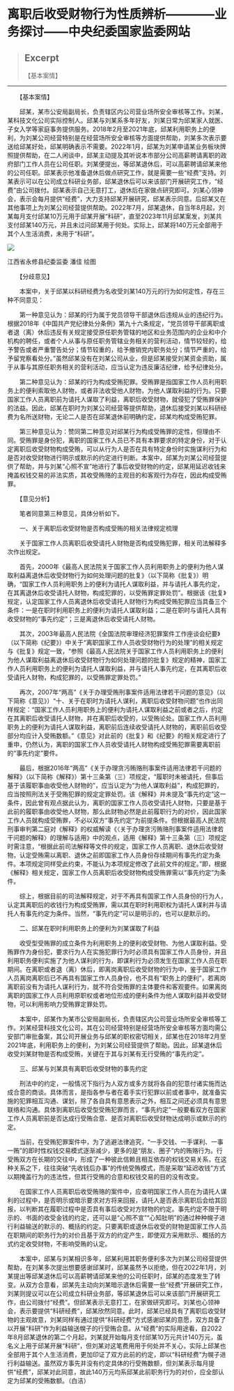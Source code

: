 
# 离职后收受财物行为性质辨析————业务探讨——中央纪委国家监委网站

> ## Excerpt
> 【基本案情】

---
　　【基本案情】

　　邱某，某市公安局副局长，负责辖区内公司营业场所安全审核等工作。刘某，某科技文化公司实际控制人。邱某与刘某系多年好友，刘某日常为邱某家人就医、子女入学等家庭事务提供服务。2018年2月至2021年底，邱某利用职务上的便利，为刘某公司经营特别是在经营场所安全审核等方面提供帮助，刘某多次表示要送给邱某好处，邱某明确表示不需要。2022年1月，邱某为刘某申请某业务板块牌照提供帮助，在二人闲谈中，邱某主动提及其听说本市部分公司高薪聘请离职的政府部门工作人员在公司任职。刘某便提出，等邱某退休后，可以高薪聘请邱某来他的公司任职。邱某表示他准备退休后做点研究工作，就是需要一些“经费”支持。刘某表示可以在公司成立科研业务部，邱某退休后可以来该部门开展研究工作，“经费”由公司拨付。邱某表示自己无意打工，退休后在家做点研究即可。刘某心领神会，表示会每月提供“经费”，大力支持邱某开展研究，邱某表示同意。后邱某又在其他事项上为刘某公司经营提供帮助。2022年7月，邱某退休，自当年8月起，刘某每月支付邱某10万元用于邱某开展“科研”，直至2023年11月邱某案发，刘某共支付邱某140万元，并且未过问邱某用于何处。实际上，邱某将140万元全部用于其个人生活消费，未用于“科研”。

![](https://www.ccdi.gov.cn/hdjln/ywtt/202505/W020250529470396548938.jpeg)

江西省永修县纪委监委 潘佳 绘图

　　【分歧意见】

　　本案中，关于邱某以科研经费为名收受刘某140万元的行为如何定性，存在三种不同意见：

　　第一种意见认为：邱某的行为属于党员领导干部退休后违规从业的违纪行为。根据2018年《中国共产党纪律处分条例》第九十六条规定，“党员领导干部离职或者退（离）休后违反有关规定接受原任职务管辖的地区和业务范围内的企业和中介机构的聘任，或者个人从事与原任职务管辖业务相关的营利活动，情节较轻的，给予警告或者严重警告处分；情节较重的，给予撤销党内职务处分；情节严重的，给予留党察看处分。”虽然邱某没有在刘某公司从业，但是邱某接受刘某资金资助，属于从事与其原任职务相关的营利活动，应当认定为违反廉洁纪律，给予纪律处分。

　　第二种意见认为：邱某的行为构成受贿犯罪。受贿罪是指国家工作人员利用职务上的便利索取他人财物，或者非法收受他人财物，为他人谋取利益的行为。只要国家工作人员离职前为请托人谋取了利益，离职后收受财物，就侵犯了受贿罪保护的法益。因此，邱某在职时为刘某公司经营等提供帮助，退休后接受刘某以科研经费为名所送财物，无论二人是否在邱某退休前明确约定，邱某均构成受贿犯罪。

　　第三种意见认为：赞同第二种意见对邱某行为构成受贿罪的定性，但理由不同。受贿罪是身份犯，离职的国家工作人员已不具有本罪要求的特定身份，对于认定离职后收受财物构成受贿，可以从行为人是否在具有特定身份时实施谋利行为和是否对收受财物进行明示或默示的约定进行判断。本案中，邱某为刘某公司经营提供了帮助，并与刘某“心照不宣”地进行了事后收受财物的约定，邱某用延迟收钱来掩盖权钱交易的非法实质，其收受贿赂的主观目的和客观行为存在，因此构成受贿罪。

　　【意见分析】

　　笔者同意第三种意见，具体分析如下。

　　一、关于离职后收受财物是否构成受贿的相关法律规定梳理

　　关于国家工作人员离职后收受请托人财物是否构成受贿犯罪，相关司法解释多次作出规定。

　　首先，2000年《最高人民法院关于国家工作人员利用职务上的便利为他人谋取利益离退休后收受财物行为如何处理问题的批复》（以下简称《批复》）明确，“国家工作人员利用职务上的便利为请托人谋取利益，并与请托人事先约定，在其离退休后收受请托人财物，构成犯罪的，以受贿罪定罪处罚”。根据该《批复》规定，认定国家工作人员离退休后收受请托人财物行为构成受贿犯罪应当具备三个条件：一是在职时利用职务上的便利为请托人谋取利益；二是在职时与请托人具有收受财物的“事先约定”；三是离退休后收受请托人财物。

　　其次，2003年最高人民法院《全国法院审理经济犯罪案件工作座谈会纪要》（以下简称《纪要》）中关于“离职国家工作人员收受财物行为的处理”的相关规定与《批复》规定一致，“参照《最高人民法院关于国家工作人员利用职务上的便利为他人谋取利益离退休后收受财物行为如何处理问题的批复》规定的精神，国家工作人员利用职务上的便利为请托人谋取利益，并与请托人事先约定，在其离职后收受请托人财物，构成犯罪的，以受贿罪定罪处罚。”

　　再次，2007年“两高”《关于办理受贿刑事案件适用法律若干问题的意见》（以下简称《意见》）“十、关于在职时为请托人谋利，离职后收受财物问题”也作出同样规定：“国家工作人员利用职务上的便利为请托人谋取利益之前或者之后，约定在其离职后收受请托人财物，并在离职后收受的，以受贿论处。国家工作人员利用职务上的便利为请托人谋取利益，离职前后连续收受请托人财物的，离职前后收受部分均应计入受贿数额。”《意见》对此前的《批复》和《纪要》的相关规定进行了重申，仍然认为，离职的国家工作人员收受请托人财物构成受贿犯罪需要离职前的“事先约定”要件。

　　最后，根据2016年“两高”《关于办理贪污贿赂刑事案件适用法律若干问题的解释》（以下简称《解释》）第十三条第（三）项规定，“履职时未被请托，但事后基于该履职事由收受他人财物的”，应当认定为“为他人谋取利益”，构成犯罪的，应当按照刑法关于受贿犯罪的规定定罪处罚。该《解释》并未提及“事先约定”这一条件，因此曾有观点据此认为，离职的国家工作人员收受请托人财物，只要是基于此前的履职事由收受他人财物，那么此财物必然是此前履职行为的对价，因此国家工作人员就构成受贿罪，不必以双方“事先约定”为前提条件。但根据最高人民法院刑事审判第二庭对《解释》的权威解读《〈关于办理贪污贿赂刑事案件适用法律若干问题的解释〉的理解与适用》中的观点，适用《解释》第十三条第（三）项规定时需注意，“根据此前司法解释等文件的规定，国家工作人员离职、退休后收受财物，认定受贿需以离职、退休之前即国家工作人员身份存续期间有事先约定为条件。本项规定同样受此约束，不能认为本项规定修改了此前文件的规定。”即，根据《解释》相关规定，国家工作人员离职后收受财物构成受贿罪需以“事先约定”为条件。

　　综上，根据目前的司法解释规定，对于不再具有国家工作人员身份的行为人，认定其离职后的收钱行为构成受贿罪，需以其在职时利用职权为请托人谋利并与请托人有事先约定为条件。当然，“事先约定”可以是明示的，也可以是默示的。

　　二、邱某在职时利用职务上的便利为刘某谋取了利益

　　收受型受贿罪的成立条件为利用职务上的便利收受财物、为他人谋取利益。受贿罪作为身份犯，要求行为人在实施犯罪行为时必须具有国家工作人员身份，并且利用职务便利实施了为他人谋利的行为，即谋利行为必须发生在国家工作人员在职期间。在离职或者退（离）休后，即离岗离职后收受财物的行为中，鉴于国家工作人员离岗离职后已不再具有国家工作人员身份，也不具有“职务上的便利”，若离岗离职前没有为请托人谋利行为，就不符合受贿罪的主体要件和客观要件。如果离岗离职的国家工作人员利用原职权或者地位形成的便利条件为他人谋取利益并收受财物，可以利用影响力受贿罪定罪处罚。

　　本案中，邱某作为某市公安局副局长，负责辖区内公司营业场所安全审核等工作。刘某经营科技文化公司，其在公司经营特别是经营场所安全审核等方面均需公安部门审批备案，其公司开展业务与邱某的职权密切相关，邱某也在2018年2月至2021年底，利用职务上的便利，为刘某公司经营提供了帮助。因此，邱某退休后收受刘某财物是否构成受贿，关键在于其与刘某有无行受贿的“事先约定”。

　　三、邱某与刘某具有离职后收受财物的事先约定

　　刑法中的约定，一般情况下指行为人双方或多方就将各自的犯意付诸实施而达成合意的商谈。具体而言，是指各参与者在着手实行犯罪以前或者事中，就准备实施的犯罪相互沟通、谋划，除了各自具有意思表示之外，相互之间还必须具有意思联络和沟通。具体到离职后收受型受贿犯罪而言，“事先约定”一般要看双方在国家工作人员离职前是否达成行受贿合意、是否对离职后收受财物达成明示或默示的约定。

　　当前，在受贿犯罪案件中，为了逃避法律追究，“一手交钱、一手谋利、一事一贿”的即时性权钱交易模式逐渐减少，更多的是“朋友、圈子”内的贿赂行为。行受贿双方在长期的交往中，形成了一种彼此信赖且相互依存的权钱交易关系，在这种关系之下，往往突破“先收钱后办事”的传统受贿模式，而是采取“延迟收钱”方式以期掩盖行为的违法性，但其行受贿的合意和权钱交易的目的没有改变。

　　在国家工作人员离职后收受贿赂的案件中，应查明国家工作人员在为请托人谋利的过程中，是否明示或暗示要求对方将来回报，请托人是否表示离职后会给其回报，以判断其在履职过程中是否具有事后收受对方财物的约定。事先约定不限于明示的、书面的收受金钱的约定，还可以是“心照不宣”“心知肚明”的通过种种幌子进行利益输送的默示的、概括的约定。只要离职或退休后收受的财物是国家工作人员在职期间的职务行为的对价且基于双方的约定产生，即使双方采用默示、概括的方式约定收受财物，不影响受贿的认定。

　　本案中，邱某与刘某相识多年，邱某利用其职务便利多次为刘某公司经营提供帮助，在刘某多次提出想要感谢邱某时，邱某虽然予以拒绝，但在2022年1月，刘某提出等邱某退休后可以高薪聘请邱某来他的公司任职时，邱某的态度发生了转变。从双方合意看，邱某先主动向刘某暗示退休后需要一些“经费”开展研究工作，刘某则提议可以在公司成立科研业务部，等邱某退休后可以来该部门开展研究工作，由公司拨付“经费”。但邱某表示无意打工，在家做研究即可。刘某也心领神会，表示要提供“科研经费”，邱某欣然同意。此时，邱某已经具有了离职后收受财物的主观故意，刘某同样有通过提供“科研经费”方式感谢邱某的意愿，双方具备了以开展“科研”作为利益输送幌子的行受贿合意。从“经费”的实际用途看，自2022年8月邱某退休的第二个月起，刘某就开始每月支付邱某10万元共计140万元，虽名义上用于邱某开展“科研”，但刘某对这笔费用用于何处并不关心，实际上邱某也全部用于其个人生活消费，更加印证了双方此前的约定，即以“科研经费”为幌子进行利益输送。虽然双方事先并没有约定具体的行受贿数额，但刘某表示每月提供“经费”，邱某对此同意，故此140万元均系邱某此前职务行为的对价，应全部认定为邱某的受贿数额。（白洁）
